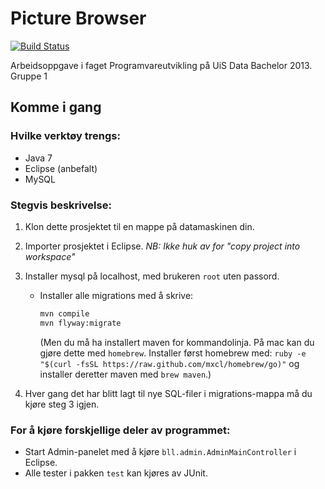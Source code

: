 Picture Browser
===============

[![Build Status](https://asjohannsson.ci.cloudbees.com/buildStatus/icon?job=Prosjekt)](https://asjohannsson.ci.cloudbees.com/job/Prosjekt/)

Arbeidsoppgave i faget Programvareutvikling på UiS Data Bachelor 2013.
Gruppe 1


Komme i gang
------------


### Hvilke verktøy trengs:


* Java 7
* Eclipse (anbefalt)
* MySQL


### Stegvis beskrivelse:

1. Klon dette prosjektet til en mappe på datamaskinen din.
2. Importer prosjektet i Eclipse. *NB: Ikke huk av for "copy project into workspace"*
3. Installer mysql på localhost, med brukeren `root` uten passord.
   * Installer alle migrations med å skrive:

     ```bash
	 mvn compile
	 mvn flyway:migrate
	 ```

	 (Men du må ha installert maven for kommandolinja. På mac kan du
     gjøre dette med `homebrew`. Installer først homebrew med:
	 `ruby -e "$(curl -fsSL https://raw.github.com/mxcl/homebrew/go)"`
	 og installer deretter maven med `brew maven`.)

4. Hver gang det har blitt lagt til nye SQL-filer i migrations-mappa
   må du kjøre steg 3 igjen.


### For å kjøre forskjellige deler av programmet:   
   
* Start Admin-panelet med å kjøre `bll.admin.AdminMainController` i Eclipse.
* Alle tester i pakken `test` kan kjøres av JUnit.
